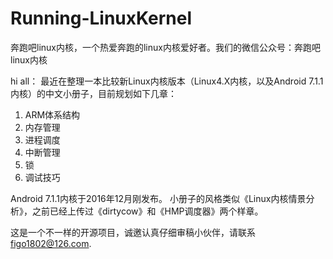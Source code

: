 # Running-LinuxKernel
奔跑吧linux内核，一个热爱奔跑的linux内核爱好者。我们的微信公众号：奔跑吧linux内核

hi all：
最近在整理一本比较新Linux内核版本（Linux4.X内核，以及Android 7.1.1内核）的中文小册子，目前规划如下几章：

1. ARM体系结构
2. 内存管理 
3. 进程调度 
4. 中断管理
5. 锁 
6. 调试技巧 

Android 7.1.1内核于2016年12月刚发布。
小册子的风格类似《Linux内核情景分析》，之前已经上传过《dirtycow》和《HMP调度器》两个样章。

这是一个不一样的开源项目，诚邀认真仔细审稿小伙伴，请联系 figo1802@126.com.
